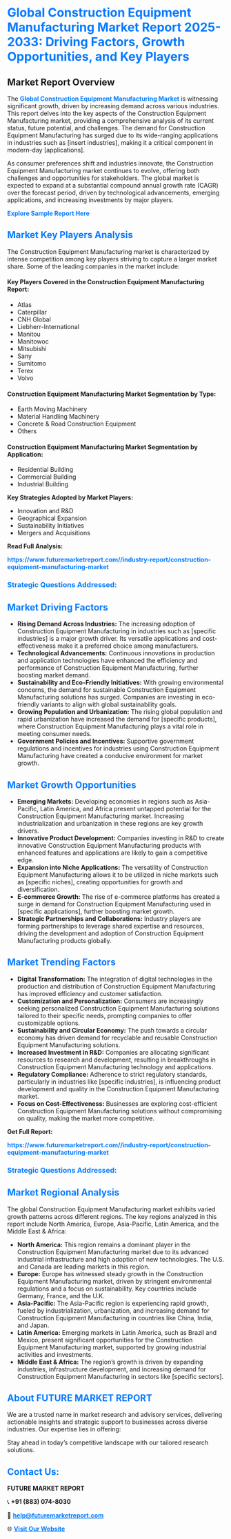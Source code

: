 <h1 style="color: #007BFF;">Global Construction Equipment Manufacturing Market Report 2025-2033: Driving Factors, Growth Opportunities, and Key Players</h1>

<section id="overview">
<h2>Market Report Overview</h2>
<p>The <a href="https://www.futuremarketreport.com//industry-report/construction-equipment-manufacturing-market" style="color: #007BFF; text-decoration: none;"><strong>Global Construction Equipment Manufacturing Market</strong></a> is witnessing significant growth, driven by increasing demand across various industries. This report delves into the key aspects of the Construction Equipment Manufacturing market, providing a comprehensive analysis of its current status, future potential, and challenges. The demand for Construction Equipment Manufacturing has surged due to its wide-ranging applications in industries such as [insert industries], making it a critical component in modern-day [applications].</p>
<p>As consumer preferences shift and industries innovate, the Construction Equipment Manufacturing market continues to evolve, offering both challenges and opportunities for stakeholders. The global market is expected to expand at a substantial compound annual growth rate (CAGR) over the forecast period, driven by technological advancements, emerging applications, and increasing investments by major players.</p>
</section>

<section id="overview">
<p><a href="https://www.futuremarketreport.com//request-sample/reportId=50717" style="color: #007BFF; text-decoration: none;"><strong>Explore Sample Report Here</strong></a></p>
</section>

<section id="key-players">
<h2 style="color: #007BFF;">Market Key Players Analysis</h2>
<p>The Construction Equipment Manufacturing market is characterized by intense competition among key players striving to capture a larger market share. Some of the leading companies in the market include:</p>
<h4>Key Players Covered in the Construction Equipment Manufacturing Report:</h4>
<ul><li>Atlas</li><li>Caterpillar</li><li>CNH Global</li><li>Liebherr-International</li><li>Manitou</li><li>Manitowoc</li><li>Mitsubishi</li><li>Sany</li><li>Sumitomo</li><li>Terex</li><li>Volvo</li></ul>
<h4>Construction Equipment Manufacturing Market Segmentation by Type:</h4>
<ul><li>Earth Moving Machinery</li><li>Material Handling Machinery</li><li>Concrete &amp; Road Construction Equipment</li><li>Others</li></ul>

<h4>Construction Equipment Manufacturing Market Segmentation by Application:</h4>
<ul><li>Residential Building</li><li>Commercial Building</li><li>Industrial Building</li></ul>
<p><strong>Key Strategies Adopted by Market Players:</strong></p>
<ul>
<li>Innovation and R&D</li>
<li>Geographical Expansion</li>
<li>Sustainability Initiatives</li>
<li>Mergers and Acquisitions</li>
</ul>
</section>

<section>
<p><strong>Read Full Analysis: </strong></p><a href="https://www.futuremarketreport.com//industry-report/construction-equipment-manufacturing-market" style="color: #007BFF; text-decoration: none;"><strong>https://www.futuremarketreport.com//industry-report/construction-equipment-manufacturing-market</strong></a>
<h3 style="color: #007BFF;">Strategic Questions Addressed:</h3>
</section>

<section id="driving-factors">
<h2 style="color: #007BFF;">Market Driving Factors</h2>
<ul>
<li><strong>Rising Demand Across Industries:</strong> The increasing adoption of Construction Equipment Manufacturing in industries such as [specific industries] is a major growth driver. Its versatile applications and cost-effectiveness make it a preferred choice among manufacturers.</li>
<li><strong>Technological Advancements:</strong> Continuous innovations in production and application technologies have enhanced the efficiency and performance of Construction Equipment Manufacturing, further boosting market demand.</li>
<li><strong>Sustainability and Eco-Friendly Initiatives:</strong> With growing environmental concerns, the demand for sustainable Construction Equipment Manufacturing solutions has surged. Companies are investing in eco-friendly variants to align with global sustainability goals.</li>
<li><strong>Growing Population and Urbanization:</strong> The rising global population and rapid urbanization have increased the demand for [specific products], where Construction Equipment Manufacturing plays a vital role in meeting consumer needs.</li>
<li><strong>Government Policies and Incentives:</strong> Supportive government regulations and incentives for industries using Construction Equipment Manufacturing have created a conducive environment for market growth.</li>
</ul>
</section>

<section id="growth-opportunities">
<h2 style="color: #007BFF;">Market Growth Opportunities</h2>
<ul>
<li><strong>Emerging Markets:</strong> Developing economies in regions such as Asia-Pacific, Latin America, and Africa present untapped potential for the Construction Equipment Manufacturing market. Increasing industrialization and urbanization in these regions are key growth drivers.</li>
<li><strong>Innovative Product Development:</strong> Companies investing in R&D to create innovative Construction Equipment Manufacturing products with enhanced features and applications are likely to gain a competitive edge.</li>
<li><strong>Expansion into Niche Applications:</strong> The versatility of Construction Equipment Manufacturing allows it to be utilized in niche markets such as [specific niches], creating opportunities for growth and diversification.</li>
<li><strong>E-commerce Growth:</strong> The rise of e-commerce platforms has created a surge in demand for Construction Equipment Manufacturing used in [specific applications], further boosting market growth.</li>
<li><strong>Strategic Partnerships and Collaborations:</strong> Industry players are forming partnerships to leverage shared expertise and resources, driving the development and adoption of Construction Equipment Manufacturing products globally.</li>
</ul>
</section>

<section id="trending-factors">
<h2 style="color: #007BFF;">Market Trending Factors</h2>
<ul>
<li><strong>Digital Transformation:</strong> The integration of digital technologies in the production and distribution of Construction Equipment Manufacturing has improved efficiency and customer satisfaction.</li>
<li><strong>Customization and Personalization:</strong> Consumers are increasingly seeking personalized Construction Equipment Manufacturing solutions tailored to their specific needs, prompting companies to offer customizable options.</li>
<li><strong>Sustainability and Circular Economy:</strong> The push towards a circular economy has driven demand for recyclable and reusable Construction Equipment Manufacturing solutions.</li>
<li><strong>Increased Investment in R&D:</strong> Companies are allocating significant resources to research and development, resulting in breakthroughs in Construction Equipment Manufacturing technology and applications.</li>
<li><strong>Regulatory Compliance:</strong> Adherence to strict regulatory standards, particularly in industries like [specific industries], is influencing product development and quality in the Construction Equipment Manufacturing market.</li>
<li><strong>Focus on Cost-Effectiveness:</strong> Businesses are exploring cost-efficient Construction Equipment Manufacturing solutions without compromising on quality, making the market more competitive.</li>
</ul>
</section>

<section>
<p><strong>Get Full Report: </strong></p><a href="https://www.futuremarketreport.com//industry-report/construction-equipment-manufacturing-market" style="color: #007BFF; text-decoration: none;"><strong>https://www.futuremarketreport.com//industry-report/construction-equipment-manufacturing-market</strong></a>
<h3 style="color: #007BFF;">Strategic Questions Addressed:</h3>
</section>


<section id="regional-analysis">
<h2 style="color: #007BFF;">Market Regional Analysis</h2>
<p>The global Construction Equipment Manufacturing market exhibits varied growth patterns across different regions. The key regions analyzed in this report include North America, Europe, Asia-Pacific, Latin America, and the Middle East & Africa:</p>
<ul>
<li><strong>North America:</strong> This region remains a dominant player in the Construction Equipment Manufacturing market due to its advanced industrial infrastructure and high adoption of new technologies. The U.S. and Canada are leading markets in this region.</li>
<li><strong>Europe:</strong> Europe has witnessed steady growth in the Construction Equipment Manufacturing market, driven by stringent environmental regulations and a focus on sustainability. Key countries include Germany, France, and the U.K.</li>
<li><strong>Asia-Pacific:</strong> The Asia-Pacific region is experiencing rapid growth, fueled by industrialization, urbanization, and increasing demand for Construction Equipment Manufacturing in countries like China, India, and Japan.</li>
<li><strong>Latin America:</strong> Emerging markets in Latin America, such as Brazil and Mexico, present significant opportunities for the Construction Equipment Manufacturing market, supported by growing industrial activities and investments.</li>
<li><strong>Middle East & Africa:</strong> The region’s growth is driven by expanding industries, infrastructure development, and increasing demand for Construction Equipment Manufacturing in sectors like [specific sectors].</li>
</ul>
</section>

<footer>
<h2 style="color: #007BFF;">About FUTURE MARKET REPORT</h2>
<p>We are a trusted name in market research and advisory services, delivering actionable insights and strategic support to businesses across diverse industries. Our expertise lies in offering:</p>

<p>Stay ahead in today’s competitive landscape with our tailored research solutions.</p>

<h2 style="color: #007BFF;">Contact Us:</h2>
<p><strong>FUTURE MARKET REPORT</strong></p>
<p>📞 <strong>+91 (883) 074-8030</strong></p>
<p>📧 <strong><a href="mailto:help@futuremarketreport.com" style="color: #007BFF;">help@futuremarketreport.com</a></strong></p>
<p>🌐 <strong><a href="https://www.futuremarketreport.com/" style="color: #007BFF;">Visit Our Website</a></strong></p>
</footer>